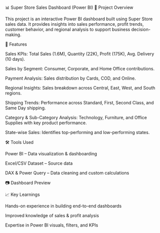 
📊 Super Store Sales Dashboard (Power BI)
📌 Project Overview

This project is an interactive Power BI dashboard built using Super Store sales data.
It provides insights into sales performance, profit trends, customer behavior, and regional analysis to support business decision-making.

🚀 Features

Sales KPIs: Total Sales (1.6M), Quantity (22K), Profit (175K), Avg. Delivery (10 days).

Sales by Segment: Consumer, Corporate, and Home Office contributions.

Payment Analysis: Sales distribution by Cards, COD, and Online.

Regional Insights: Sales breakdown across Central, East, West, and South regions.

Shipping Trends: Performance across Standard, First, Second Class, and Same Day shipping.

Category & Sub-Category Analysis: Technology, Furniture, and Office Supplies with key product performance.

State-wise Sales: Identifies top-performing and low-performing states.

🛠️ Tools Used

Power BI – Data visualization & dashboarding

Excel/CSV Dataset – Source data

DAX & Power Query – Data cleaning and custom calculations

📷 Dashboard Preview

📈 Key Learnings

Hands-on experience in building end-to-end dashboards

Improved knowledge of sales & profit analysis

Expertise in Power BI visuals, filters, and KPIs
